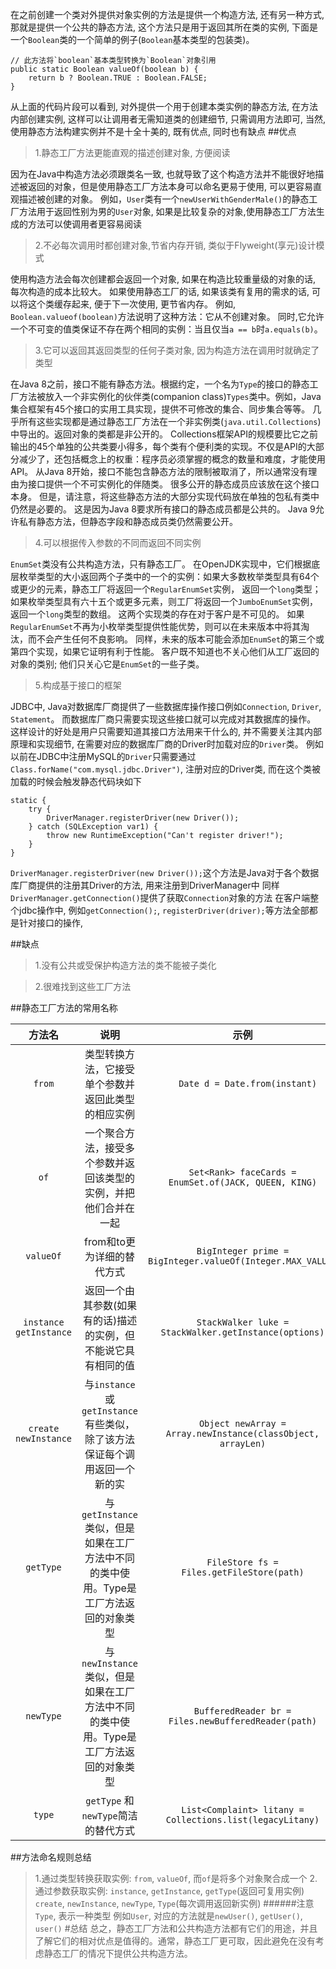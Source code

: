 在之前创建一个类对外提供对象实例的方法是提供一个构造方法, 还有另一种方式, 那就是提供一个公共的静态方法, 这个方法只是用于返回其所在类的实例, 下面是一个`Boolean`类的一个简单的例子(`Boolean`基本类型的包装类)。 

```
// 此方法将`boolean`基本类型转换为`Boolean`对象引用
public static Boolean valueOf(boolean b) {
    return b ? Boolean.TRUE : Boolean.FALSE;
}
```
从上面的代码片段可以看到, 对外提供一个用于创建本类实例的静态方法,  在方法内部创建实例, 这样可以让调用者无需知道类的创建细节, 只需调用方法即可, 当然, 使用静态方法构建实例并不是十全十美的, 既有优点, 同时也有缺点
##优点
>1.静态工厂方法更能直观的描述创建对象, 方便阅读

因为在Java中构造方法必须跟类名一致, 也就导致了这个构造方法并不能很好地描述被返回的对象，但是使用静态工厂方法本身可以命名更易于使用, 可以更容易直观描述被创建的对象。 
例如，`User`类有一个`newUserWithGenderMale()`的静态工厂方法用于返回性别为男的`User`对象, 如果是比较复杂的对象,使用静态工厂方法生成的方法可以使调用者更容易阅读

>2.不必每次调用时都创建对象,节省内存开销, 类似于Flyweight(享元)设计模式

使用构造方法会每次创建都会返回一个对象, 如果在构造比较重量级的对象的话, 每次构造的成本比较大。
如果使用静态工厂的话, 如果该类有复用的需求的话, 可以将这个类缓存起来, 便于下一次使用, 更节省内存。
例如, `Boolean.valueof(boolean)`方法说明了这种方法：它从不创建对象。
同时,它允许一个不可变的值类保证不存在两个相同的实例：当且仅当`a == b`时`a.equals(b)`。

>3.它可以返回其返回类型的任何子类对象, 因为构造方法在调用时就确定了类型

在Java 8之前，接口不能有静态方法。根据约定，一个名为`Type`的接口的静态工厂方法被放入一个非实例化的伙伴类(companion class)`Types`类中。例如，Java集合框架有45个接口的实用工具实现，提供不可修改的集合、同步集合等等。
几乎所有这些实现都是通过静态工厂方法在一个非实例类(`java.util.Collections`)中导出的。返回对象的类都是非公开的。
Collections框架API的规模要比它之前输出的45个单独的公共类要小得多，每个类有个便利类的实现。不仅是API的大部分减少了，还包括概念上的权重：程序员必须掌握的概念的数量和难度，才能使用API。
从Java 8开始，接口不能包含静态方法的限制被取消了，所以通常没有理由为接口提供一个不可实例化的伴随类。 很多公开的静态成员应该放在这个接口本身。 但是，请注意，将这些静态方法的大部分实现代码放在单独的包私有类中仍然是必要的。 这是因为Java 8要求所有接口的静态成员都是公共的。 Java 9允许私有静态方法，但静态字段和静态成员类仍然需要公开。


>4.可以根据传入参数的不同而返回不同实例

`EnumSet`类没有公共构造方法，只有静态工厂。 在OpenJDK实现中，它们根据底层枚举类型的大小返回两个子类中的一个的实例：如果大多数枚举类型具有64个或更少的元素，静态工厂将返回一个`RegularEnumSet`实例， 返回一个`long`类型；如果枚举类型具有六十五个或更多元素，则工厂将返回一个`JumboEnumSet`实例，返回一个`long`类型的数组。
这两个实现类的存在对于客户是不可见的。 如果`RegularEnumSet`不再为小枚举类型提供性能优势，则可以在未来版本中将其淘汰，而不会产生任何不良影响。 同样，未来的版本可能会添加`EnumSet`的第三个或第四个实现，如果它证明有利于性能。 客户既不知道也不关心他们从工厂返回的对象的类别; 他们只关心它是`EnumSet`的一些子类。

>5.构成基于接口的框架

JDBC中, Java对数据库厂商提供了一些数据库操作接口例如`Connection`, `Driver`, `Statement`。
而数据库厂商只需要实现这些接口就可以完成对其数据库的操作。
这样设计的好处是用户只需要知道其接口方法用来干什么的, 并不需要关注其内部原理和实现细节, 在需要对应的数据库厂商的Driver时加载对应的`Driver`类。
例如以前在JDBC中注册MySQL的`Driver`只需要通过`Class.forName("com.mysql.jdbc.Driver")`, 注册对应的Driver类,  而在这个类被加载的时候会触发静态代码块如下
```
static {
    try {
        DriverManager.registerDriver(new Driver());
    } catch (SQLException var1) {
        throw new RuntimeException("Can't register driver!");
    }
}
```
`DriverManager.registerDriver(new Driver());`这个方法是Java对于各个数据库厂商提供的注册其Driver的方法, 用来注册到DriverManager中
同样`DriverManager.getConnection()`提供了获取`Connection`对象的方法
在客户端整个jdbc操作中, 例如`getConnection();`, `registerDriver(driver);`等方法全部都是针对接口的操作, 

##缺点
>1.没有公共或受保护构造方法的类不能被子类化

>2.很难找到这些工厂方法

##静态工厂方法的常用名称

| 方法名 | 说明 | 示例 |
| :-: | :-: | :-: |
|`from`| 类型转换方法，它接受单个参数并返回此类型的相应实例 | `  Date d = Date.from(instant)` |
| `of` | 一个聚合方法，接受多个参数并返回该类型的实例，并把他们合并在一起 | `Set<Rank> faceCards = EnumSet.of(JACK, QUEEN, KING)` |
| `valueOf` | from和to更为详细的替代方式 | `BigInteger prime = BigInteger.valueOf(Integer.MAX_VALUE)` |
| `instance  getInstance` | 返回一个由其参数(如果有的话)描述的实例，但不能说它具有相同的值 | `StackWalker luke = StackWalker.getInstance(options)` |
| `create newInstance` | 与`instance`或`getInstance`有些类似，除了该方法保证每个调用返回一个新的实 | `Object newArray = Array.newInstance(classObject, arrayLen)` |
| `getType` | 与`getInstance`类似，但是如果在工厂方法中不同的类中使用。Type是工厂方法返回的对象类型 | `FileStore fs = Files.getFileStore(path)` |
| `newType` | 与`newInstance`类似，但是如果在工厂方法中不同的类中使用。Type是工厂方法返回的对象类型 | `BufferedReader br = Files.newBufferedReader(path)` |
| `type` | `getType` 和 `newType`简洁的替代方式 | `List<Complaint> litany = Collections.list(legacyLitany)` |

##方法命名规则总结
>1.通过类型转换获取实例:
`from`, `valueOf`, 而`of`是将多个对象聚合成一个
>2.通过参数获取实例: 
`instance`, `getInstance`, `getType`(返回可复用实例)
`create`, `newInstance`, `newType`, `Type`(每次调用返回新实例)
>######注意`Type`, 表示一种类型
>例如`User`, 对应的方法就是`newUser()`, `getUser()`, `user()`
#总结
>总之，静态工厂方法和公共构造方法都有它们的用途，并且了解它们的相对优点是值得的。通常，静态工厂更可取，因此避免在没有考虑静态工厂的情况下提供公共构造方法。